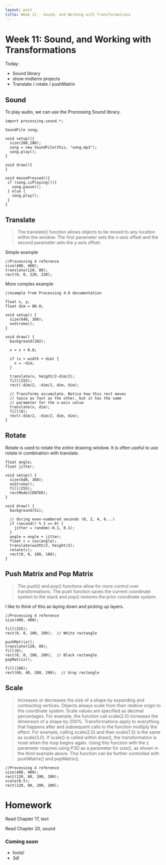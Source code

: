 ```yaml
---
layout: post
title: Week 11 - Sound, and Working with Transformations
---
```


# Week 11: Sound, and Working with Transformations

Today:

* Sound library
* show midterm projects
* Translate / rotate / pushMatrix

## Sound

To play audio, we can use the Processing Sound library.

```
import processing.sound.*;

SoundFile song;

void setup(){
  size(200,200);
  song = new SoundFile(this, "song.mp3");
  song.play();
}

void draw(){
}

void mousePressed(){
 if (song.isPlaying()){
   song.pause();
 } else {
   song.play(); 
 }
}
```

## Translate

> The translate() function allows objects to be moved to any location within the window. The first parameter sets the x-axis offset and the second parameter sets the y-axis offset.

Simple example

```
//Processing 4 reference
size(400, 400);
translate(120, 80);
rect(0, 0, 220, 220);
```

More complex example

```
//example from Processing 4.0 documentation

float x, y;
float dim = 80.0;

void setup() {
  size(640, 360);
  noStroke();
}

void draw() {
  background(102);
  
  x = x + 0.8;
  
  if (x > width + dim) {
    x = -dim;
  } 
  
  translate(x, height/2-dim/2);
  fill(255);
  rect(-dim/2, -dim/2, dim, dim);
  
  // Transforms accumulate. Notice how this rect moves 
  // twice as fast as the other, but it has the same 
  // parameter for the x-axis value
  translate(x, dim);
  fill(0);
  rect(-dim/2, -dim/2, dim, dim);
}
```

## Rotate

Rotate is used to rotate the *entire* drawing window. It is often useful to use rotate in combination with translate.

```
float angle;
float jitter;

void setup() {
  size(640, 360);
  noStroke();
  fill(255);
  rectMode(CENTER);
}

void draw() {
  background(51);

  // during even-numbered seconds (0, 2, 4, 6...)
  if (second() % 2 == 0) {  
    jitter = random(-0.1, 0.1);
  }
  angle = angle + jitter;
  float c = cos(angle);
  translate(width/2, height/2);
  rotate(c);
  rect(0, 0, 180, 180);   
}
```

## Push Matrix and Pop Matrix

> The push() and pop() functions allow for more control over transformations. The push function saves the current coordinate system to the stack and pop() restores the prior coordinate system.

I like to think of this as laying down and picking up layers. 


```
//Processing 4 reference
size(400, 400);

fill(255);
rect(0, 0, 200, 200);  // White rectangle

pushMatrix();
translate(120, 80);
fill(0);  
rect(0, 0, 200, 200);  // Black rectangle
popMatrix();

fill(100);  
rect(60, 40, 200, 200);  // Gray rectangle
```

## Scale

> Increases or decreases the size of a shape by expanding and contracting vertices. Objects always scale from their relative origin to the coordinate system. Scale values are specified as decimal percentages. For example, the function call scale(2.0) increases the dimension of a shape by 200%.
> Transformations apply to everything that happens after and subsequent calls to the function multiply the effect. For example, calling scale(2.0) and then scale(1.5) is the same as scale(3.0). If scale() is called within draw(), the transformation is reset when the loop begins again. Using this function with the z parameter requires using P3D as a parameter for size(), as shown in the third example above. This function can be further controlled with pushMatrix() and popMatrix().

```
//Processing 4 reference
size(400, 400);
rect(120, 80, 200, 200);
scale(0.5);
rect(120, 80, 200, 200);
```

# Homework

Read Chapter 17, text

Read Chapter 20, sound

### Coming soon

* fonts!
* 3d!
